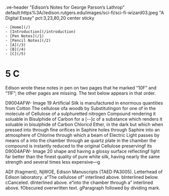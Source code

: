 .ve-header "Edison’s Notes for George Parson’s Lathrop" default:https%3A//edison.rutgers.edu/images/sci-fi/sci-fi-wizard03.jpeg "A Digital Essay" pct:3,23,80,20 center sticky

    - [Home](/)
    - [Introduction](/introduction)
    - [Pen Notes](/1)
    - [Pencil Notes](/2)
    - [A](/3)
    - [B](/4)
    - [C](/5)
    
# 5 C

Edison wrote these notes in pen on two pages that he marked “10F” and “11F”; the other pages are missing. The text below appears in that order.

D9004AFW- Image 19
	Artificial Silk is manufactured in enormous quantities from Cotton The cellulose ofa woodb by Substitutingon for one of in the molecule of Cellulose of a sulphuretted nitrogen Compound rendering it soluable in Bisulphide of Carbon for a [--]c of a substance which renders it soluable in bisulphide of Carbon Chloricd Ether, in the dark but which when pressed into through fine orifices in Saphire holes through Saphire into an atmosphere of Chlorine through which a beam of Electric Light passes by means of a into the chamber through ae quartz plate in the chamber the compound is instantly reduced to the original Cellulose preservingf its 
D9004AFW- Image 20
shape and having a glossy surface reflectingf light far better than the finest quality of pure white silk, having nearly the same strength and several times less expensive—g

ADf (fragment), NjWOE, Edison Manuscripts (TAED PA3005). Letterhead of Edison laboratory. a“The cellulose of” interlined above. 
bInterlined below. 
cCanceled. 
dInterlined above. 
e“into the chamber through a” interlined above. 
fObscured overwritten text. 
gParagraph followed by dividing mark. 
